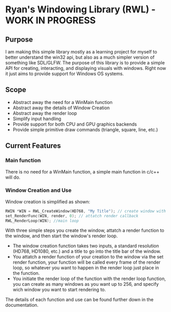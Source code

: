 # Ryan's Windowing Library (RWL) - WORK IN PROGRESS

## Purpose

I am making this simple library mostly as a learning project for myself to better understand the win32 api, but also as a much simpler version of something like SDL/GLFW. 
The purpose of this library is to provide a simple API for creating, interacting, and displaying visuals with windows. Right now it just aims to provide support for Windows OS systems.

## Scope

- Abstract away the need for a WinMain function
- Abstract away the details of Window Creation
- Abstract away the render loop
- Simplify input handling
- Provide support for both CPU and GPU graphics backends
- Provide simple primitive draw commands (triangle, square, line, etc.)

## Current Features

### Main function
There is no need for a WinMain function, a simple main function in c/c++ will do.

### Window Creation and Use
Window creation is simplified as shown:
```c
RWIN *WIN = RWL_CreateWindow(HD768, "My Title"); // create window with standard hd resolution and title
set_RenderFunc(WIN, render, 0); // attatch render callback
RWL_RenderLoop(WIN); //main loop
```
With three simple steps you create the window, attatch a render function to the window, and then start the window's render loop. 
- The window creation function takes two inputs, a standard resolution (HD768, HD1080, etc.) 
and a title to go into the title bar of the window.
- You attatch a render function of your creation to the window via the set render function, your function will be called every frame of the render loop, so whatever you 
want to happen in the render loop just place in the function.
- You initiate the render loop of the function with the render loop function, you can create as many windows as you want up to 256, and specify wich window you
want to start rendering to.

The details of each function and use can be found further down in the documentation.

